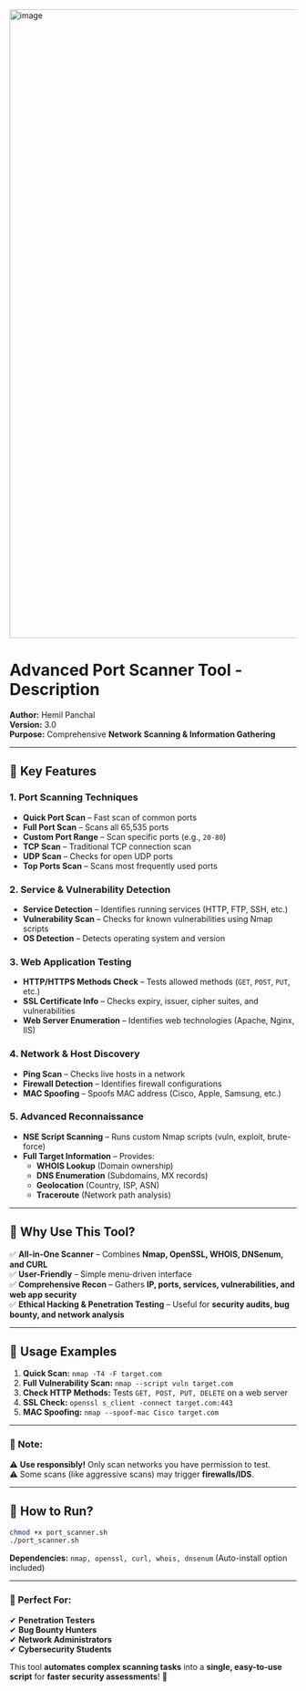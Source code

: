 <img width="1919" height="1103" alt="image" src="https://github.com/user-attachments/assets/10fdf482-cf25-4a93-8e1b-3760c4216ebd" />





# **Advanced Port Scanner Tool - Description**  

**Author:** Hemil Panchal  
**Version:** 3.0  
**Purpose:** Comprehensive **Network Scanning & Information Gathering**  

---

## **🔹 Key Features**  

### **1. Port Scanning Techniques**  
- **Quick Port Scan** – Fast scan of common ports  
- **Full Port Scan** – Scans all 65,535 ports  
- **Custom Port Range** – Scan specific ports (e.g., `20-80`)  
- **TCP Scan** – Traditional TCP connection scan  
- **UDP Scan** – Checks for open UDP ports  
- **Top Ports Scan** – Scans most frequently used ports  

### **2. Service & Vulnerability Detection**  
- **Service Detection** – Identifies running services (HTTP, FTP, SSH, etc.)  
- **Vulnerability Scan** – Checks for known vulnerabilities using Nmap scripts  
- **OS Detection** – Detects operating system and version  

### **3. Web Application Testing**  
- **HTTP/HTTPS Methods Check** – Tests allowed methods (`GET`, `POST`, `PUT`, etc.)  
- **SSL Certificate Info** – Checks expiry, issuer, cipher suites, and vulnerabilities  
- **Web Server Enumeration** – Identifies web technologies (Apache, Nginx, IIS)  

### **4. Network & Host Discovery**  
- **Ping Scan** – Checks live hosts in a network  
- **Firewall Detection** – Identifies firewall configurations  
- **MAC Spoofing** – Spoofs MAC address (Cisco, Apple, Samsung, etc.)  

### **5. Advanced Reconnaissance**  
- **NSE Script Scanning** – Runs custom Nmap scripts (vuln, exploit, brute-force)  
- **Full Target Information** – Provides:  
  - **WHOIS Lookup** (Domain ownership)  
  - **DNS Enumeration** (Subdomains, MX records)  
  - **Geolocation** (Country, ISP, ASN)  
  - **Traceroute** (Network path analysis)  

---

## **🔹 Why Use This Tool?**  
✅ **All-in-One Scanner** – Combines **Nmap, OpenSSL, WHOIS, DNSenum, and CURL**  
✅ **User-Friendly** – Simple menu-driven interface  
✅ **Comprehensive Recon** – Gathers **IP, ports, services, vulnerabilities, and web app security**  
✅ **Ethical Hacking & Penetration Testing** – Useful for **security audits, bug bounty, and network analysis**  

---

## **🔹 Usage Examples**  
1. **Quick Scan:** `nmap -T4 -F target.com`  
2. **Full Vulnerability Scan:** `nmap --script vuln target.com`  
3. **Check HTTP Methods:** Tests `GET, POST, PUT, DELETE` on a web server  
4. **SSL Check:** `openssl s_client -connect target.com:443`  
5. **MAC Spoofing:** `nmap --spoof-mac Cisco target.com`  

---

### **📌 Note:**  
⚠ **Use responsibly!** Only scan networks you have permission to test.  
⚠ Some scans (like aggressive scans) may trigger **firewalls/IDS**.  

---

## **🚀 How to Run?**  
```bash
chmod +x port_scanner.sh
./port_scanner.sh
```
**Dependencies:** `nmap, openssl, curl, whois, dnsenum` (Auto-install option included)  

---

### **🔐 Perfect For:**  
✔ **Penetration Testers**  
✔ **Bug Bounty Hunters**  
✔ **Network Administrators**  
✔ **Cybersecurity Students**  

This tool **automates complex scanning tasks** into a **single, easy-to-use script** for **faster security assessments**! 🚀
